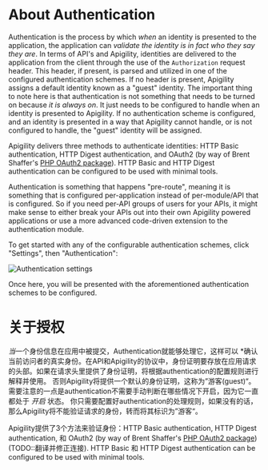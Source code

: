 About Authentication
==============

Authentication is the process by which *when* an identity is presented to the application, the
application can *validate the identity is in fact who they say they are*.  In terms of API's and
Apigility, identities are delivered to the application from the client through the use of the
`Authorization` request header.  This header, if present, is parsed and utilized in one of the
configured authentication schemes.  If no header is present, Apigility assigns a default identity
known as a "guest" identity.  The important thing to note here is that authentication is not
something that needs to be turned on because *it is always on*. It just needs to be configured to handle when
an identity is presented to Apigility.  If no authentication scheme is configured, and an identity
is presented in a way that Apigility cannot handle, or is not configured to handle, the "guest"
identity will be assigned.

Apigility delivers three methods to authenticate identities: HTTP Basic authentication, HTTP Digest
authentication, and OAuth2 (by way of Brent Shaffer's [PHP OAuth2
package](https://github.com/bshaffer/oauth2-server-php)).  HTTP Basic and HTTP Digest
authentication can be configured to be used with minimal tools.

Authentication is something that happens "pre-route", meaning it is something that is configured 
per-application instead of per-module/API that is configured.  So if you need per-API groups of 
users for your APIs, it might make sense to either break your APIs out into their own Apigility 
powered applications or use a more advanced code-driven extension to the authentication module.

To get started with any of the configurable authentication schemes, click "Settings", then 
"Authentication":

![Authentication settings](/asset/apigility-documentation/img/auth-authentication-settings.jpg)

Once here, you will be presented with the aforementioned authentication schemes to be configured.


关于授权
==============
*当*一个身份信息在应用中被提交，Authentication就能够处理它，这样可以 *确认当前访问者的真实身份。在API和Apigility的协议中，身份证明要存放在应用请求的头部。如果在请求头里提供了身份证明，将根据authentication的配置规则进行解释并使用。 否则Apigility将提供一个默认的身份证明，这称为”游客(guest)“。 需要注意的一点是authentication不需要手动判断在哪些情况下开启，因为它一直都处于 *开启* 状态。 你只需要配置好authentication的处理规则，如果没有的话，那么Apigility将不能验证请求的身份，转而将其标识为”游客“。

Apigility提供了3个方法来验证身份：HTTP Basic authentication, HTTP Digest
authentication, 和 OAuth2 (by way of Brent Shaffer's [PHP OAuth2
package](https://github.com/bshaffer/oauth2-server-php))(TODO::翻译并修正连接).  HTTP Basic 和 HTTP Digest
authentication can be configured to be used with minimal tools.